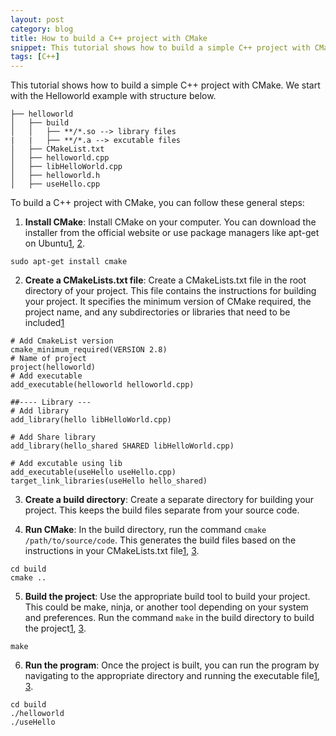 ```yaml
---
layout: post
category: blog
title: How to build a C++ project with CMake
snippet: This tutorial shows how to build a simple C++ project with CMake
tags: [C++]
---
```

This tutorial shows how to build a simple C++ project with CMake.
We start with the Helloworld example with structure below.

```
├── helloworld
│   ├── build
│   │   ├── **/*.so --> library files
|   |   ├── **/*.a --> excutable files
│   ├── CMakeList.txt
│   ├── helloworld.cpp
│   ├── libHelloWorld.cpp
│   ├── helloworld.h
│   ├── useHello.cpp
```

To build a C++ project with CMake, you can follow these general steps:

1. **Install CMake**: Install CMake on your computer. You can download the installer from the official website or use package managers like apt-get on Ubuntu[1](https://ncona.com/2019/03/building-a-cpp-project-with-cmake/), [2](https://vnav.mit.edu/labs/lab1/cmake.html).

```
sudo apt-get install cmake
```
2. **Create a CMakeLists.txt file**: Create a CMakeLists.txt file in the root directory of your project.
This file contains the instructions for building your project. It
specifies the minimum version of CMake required, the project name, and
any subdirectories or libraries that need to be included[1](https://ncona.com/2019/03/building-a-cpp-project-with-cmake/)


```
# Add CmakeList version
cmake_minimum_required(VERSION 2.8)
# Name of project 
project(helloworld)
# Add executable
add_executable(helloworld helloworld.cpp)

##---- Library ---
# Add library 
add_library(hello libHelloWorld.cpp)

# Add Share library 
add_library(hello_shared SHARED libHelloWorld.cpp)

# Add excutable using lib
add_executable(useHello useHello.cpp)
target_link_libraries(useHello hello_shared)
```
3. **Create a build directory**: Create a separate directory for building your project. This keeps the build files separate from your source code.

4. **Run CMake**: In the build directory, run the command `cmake /path/to/source/code`. This generates the build files based on the instructions in your CMakeLists.txt file[1](https://ncona.com/2019/03/building-a-cpp-project-with-cmake/), [3](https://jdhao.github.io/2020/12/12/build_opencv_project_with_cmake/).

```
cd build
cmake ..
```

5. **Build the project**: Use the appropriate build tool to build your project. This could be
make, ninja, or another tool depending on your system and preferences.
Run the command `make` in the build directory to build the project[1](https://ncona.com/2019/03/building-a-cpp-project-with-cmake/), [3](https://jdhao.github.io/2020/12/12/build_opencv_project_with_cmake/).

```
make
```

6. **Run the program**: Once the project is built, you can run the program by navigating to the appropriate directory and running the executable file[1](https://ncona.com/2019/03/building-a-cpp-project-with-cmake/), [3](https://jdhao.github.io/2020/12/12/build_opencv_project_with_cmake/).

```
cd build
./helloworld
./useHello
```